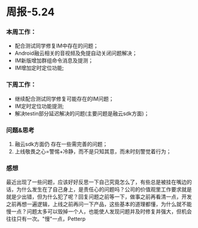 # 周报-5.24

### 本周工作：

- 配合测试同学修复IM中存在的问题；
- Android融云相关的音视频及免提自动关闭问题解决；
- IM新版增加群组命令消息及提测；
- IM增加定时定位功能;

### 下周工作：

- 继续配合测试同学修复可能存在的IM问题；
- IM定时定位功能提测;
- 解决testin部分延迟解决的问题(主要问题是融云sdk方面)；

### 问题&思考

1. 融云sdk方面仍 存在一些需完善的问题；
2. 上线敬畏之心=警惕+冷静，而不是只知其意，而未时刻警觉着行为；

### 感想

最近出现了一些问题，应该好好反思一下自己究竟怎么了，有些总是被挂在嘴边的话，为什么发生在了自己身上，是责任心的问题吗？公司的价值观里工作要求就是就是少出错，但为什么犯了呢？回复问题之前等一下，做事之前再看清一点，开发之前再想一遍逻辑，上线之前再问一下产品，这些基本的道理都懂，为什么就不能慢一点？问题太多可以毁掉一个人，也能使人发现问题并及时修复并强大，但机会往往只有一次。"慢"一点，Petterp